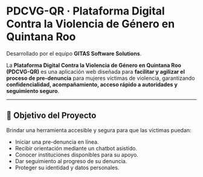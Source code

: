 # PDCVG-QR · Plataforma Digital Contra la Violencia de Género en Quintana Roo

Desarrollado por el equipo **GITAS Software Solutions**.

La **Plataforma Digital Contra la Violencia de Género en Quintana Roo (PDCVG-QR)** es una aplicación web diseñada para **facilitar y agilizar el proceso de pre-denuncia** para mujeres víctimas de violencia, garantizando **confidencialidad, acompañamiento, acceso rápido a autoridades y seguimiento seguro**.

---

## 🎯 Objetivo del Proyecto

Brindar una herramienta accesible y segura para que las víctimas puedan:

- Iniciar una pre-denuncia en línea.
- Recibir orientación mediante un chatbot asistido.
- Conocer instituciones disponibles para su apoyo.
- Dar seguimiento al progreso de su denuncia.
- Proteger su identidad y datos personales.


